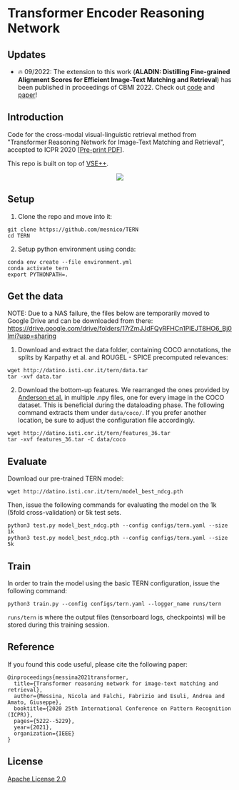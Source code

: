 # Transformer Encoder Reasoning Network

## Updates

- :fire: 09/2022: The extension to this work (**ALADIN: Distilling Fine-grained Alignment Scores for Efficient Image-Text Matching and Retrieval**) has been published in proceedings of CBMI 2022. Check out [code](https://github.com/mesnico/ALADIN) and [paper](https://arxiv.org/abs/2207.14757)!

## Introduction

Code for the cross-modal visual-linguistic retrieval method from "Transformer Reasoning Network for Image-Text Matching and Retrieval", accepted to ICPR 2020 [[Pre-print PDF](https://arxiv.org/pdf/2004.09144.pdf)].

This repo is built on top of [VSE++](https://github.com/fartashf/vsepp).
<p align="center">
  <img src="images/architecture.png">
</p>


## Setup

1. Clone the repo and move into it:
```
git clone https://github.com/mesnico/TERN
cd TERN
```

2. Setup python environment using conda:
```
conda env create --file environment.yml
conda activate tern
export PYTHONPATH=.
```

## Get the data

NOTE: Due to a NAS failure, the files below are temporarily moved to Google Drive and can be downloaded from there:
https://drive.google.com/drive/folders/17rZmJJdFQyRFHCn1PIEJT8HO6_Bj0Imi?usp=sharing

1. Download and extract the data folder, containing COCO annotations, the splits by Karpathy et al. and ROUGEL - SPICE precomputed relevances:

```
wget http://datino.isti.cnr.it/tern/data.tar
tar -xvf data.tar
```

2. Download the bottom-up features. We rearranged the ones provided by [Anderson et al.](https://github.com/peteanderson80/bottom-up-attention) in multiple .npy files, one for every image in the COCO dataset. This is beneficial during the dataloading phase.
The following command extracts them under `data/coco/`. If you prefer another location, be sure to adjust the configuration file accordingly.
```
wget http://datino.isti.cnr.it/tern/features_36.tar
tar -xvf features_36.tar -C data/coco
```

## Evaluate
Download our pre-trained TERN model: 
```
wget http://datino.isti.cnr.it/tern/model_best_ndcg.pth
```

Then, issue the following commands for evaluating the model on the 1k (5fold cross-validation) or 5k test sets.
```
python3 test.py model_best_ndcg.pth --config configs/tern.yaml --size 1k
python3 test.py model_best_ndcg.pth --config configs/tern.yaml --size 5k
```

## Train
In order to train the model using the basic TERN configuration, issue the following command:
```
python3 train.py --config configs/tern.yaml --logger_name runs/tern
```
`runs/tern` is where the output files (tensorboard logs, checkpoints) will be stored during this training session.

## Reference
If you found this code useful, please cite the following paper:

    @inproceedings{messina2021transformer,
      title={Transformer reasoning network for image-text matching and retrieval},
      author={Messina, Nicola and Falchi, Fabrizio and Esuli, Andrea and Amato, Giuseppe},
      booktitle={2020 25th International Conference on Pattern Recognition (ICPR)},
      pages={5222--5229},
      year={2021},
      organization={IEEE}
    }

## License

[Apache License 2.0](http://www.apache.org/licenses/LICENSE-2.0)
